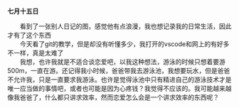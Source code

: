 **七月十五日**  

&emsp;&emsp;看到了一张别人日记的图，感觉他有点浪漫，我也想记录我的日常生活，因此才有了这个东西  
&emsp;&emsp;今天看了git的教学，但是却没有听懂多少，我打开的vscode和网上的有好多不一样，真是太难了  
&emsp;&emsp;我想，也许我就是不适合谈恋爱吧，以我这种想法，游泳的时候只想着要游500m，一直在游。还记得我小时候，爸爸带我去游泳池，我想要玩水，但是爸爸不允许我，只是一直要求我游泳。也许是觉得泳池中只有精进自己的游泳技术才是唯一应当做的事情吧，或者也可能是因为心疼钱？我觉得不应该的。我可能越来越像我爸爸了，什么都只讲求效率，然而恋爱怎么会是一个讲求效率的东西呢？
